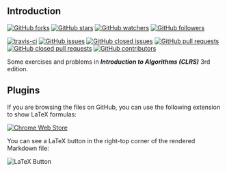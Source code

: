 ## Introduction

[![GitHub forks](https://img.shields.io/github/forks/CyberZHG/CLRS.svg?style=social&label=Fork&maxAge=2592000)](https://travis-ci.org/CyberZHG/CLRS)
[![GitHub stars](https://img.shields.io/github/stars/CyberZHG/CLRS.svg?style=social&label=Star&maxAge=2592000)](https://travis-ci.org/CyberZHG/CLRS)
[![GitHub watchers](https://img.shields.io/github/watchers/CyberZHG/CLRS.svg?style=social&label=Watch&maxAge=2592000)](https://travis-ci.org/CyberZHG/CLRS)
[![GitHub followers](https://img.shields.io/github/followers/CyberZHG.svg?style=social&label=Follow&maxAge=2592000)](https://travis-ci.org/CyberZHG)

[![travis-ci](https://travis-ci.org/CyberZHG/CLRS.svg)](https://travis-ci.org/CyberZHG/CLRS)
[![GitHub issues](https://img.shields.io/github/issues/CyberZHG/CLRS.svg?maxAge=2592000)](https://github.com/CyberZHG/CLRS/issues)
[![GitHub closed issues](https://img.shields.io/github/issues-closed-raw/CyberZHG/CLRS.svg?maxAge=2592000)](https://github.com/CyberZHG/CLRS/issues?q=is%3Aissue+is%3Aclosed)
[![GitHub pull requests](https://img.shields.io/github/issues-pr/CyberZHG/CLRS.svg?maxAge=2592000)](https://github.com/CyberZHG/CLRS/pulls)
[![GitHub closed pull requests](https://img.shields.io/github/issues-pr-closed/CyberZHG/CLRS.svg?maxAge=2592000)](https://github.com/CyberZHG/CLRS/pulls?q=is%3Apr+is%3Aclosed)
[![GitHub contributors](https://img.shields.io/github/contributors/CyberZHG/CLRS.svg?maxAge=2592000)](https://github.com/CyberZHG/CLRS/graphs/contributors)

Some exercises and problems in __*Introduction to Algorithms (CLRS)*__ 3rd edition.

## Plugins

If you are browsing the files on GitHub, you can use the following extension to show LaTeX formulas:

[![Chrome Web Store](https://developer.chrome.com/webstore/images/ChromeWebStore_Badge_v2_206x58.png)](https://chrome.google.com/webstore/detail/latex-github-markdown/bembdpjahbkabjdpdgdmalckbbcglhjb)

You can see a LaTeX button in the right-top corner of the rendered Markdown file:

![LaTeX Button](https://cloud.githubusercontent.com/assets/853842/17434431/f2aab41a-5b3c-11e6-824a-bcecceaa9733.png)
